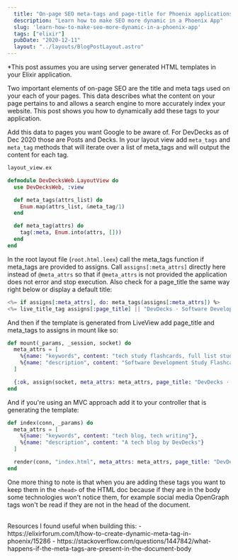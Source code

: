 ```yaml
---
  title: "On-page SEO meta-tags and page-title for Phoenix applications"
  description: "Learn how to make SEO more dynamic in a Phoenix App"
  slug: 'learn-how-to-make-seo-more-dynamic-in-a-phoenix-app'
  tags: ["elixir"]
  pubDate: "2020-12-11"
  layout: "../layouts/BlogPostLayout.astro"
---
```


*This post assumes you are using server generated HTML templates in your Elixir application.

Two important elements of on-page SEO are the title and meta tags used on your each of your pages. This data describes what the content on your page pertains to and allows a search engine to more accurately index your website. This post shows you how to dynamically add these tags to your application.

Add this data to pages you want Google to be aware of. For DevDecks as of Dec 2020 those are Posts and Decks. In your layout view add `meta_tags` and `meta_tag` methods that will iterate over a list of meta_tags and will output the content for each tag.

```elixir
layout_view.ex

defmodule DevDecksWeb.LayoutView do
  use DevDecksWeb, :view

  def meta_tags(attrs_list) do
    Enum.map(attrs_list, &meta_tag/1)
  end

  def meta_tag(attrs) do
    tag(:meta, Enum.into(attrs, []))
  end
end
```

In the root layout file (`root.html.leex`) call the meta_tags function if meta_tags are provided to assigns. Call `assigns[:meta_attrs]` directly here instead of `@meta_attrs` so that if `@meta_attrs` is not provided the application does not error and stop execution. Also check for a page_title the same way right below or display a default title:
```elixir
<%= if assigns[:meta_attrs], do: meta_tags(assigns[:meta_attrs]) %>
<%= live_title_tag assigns[:page_title] || "DevDecks · Software Development Flashcards" %>
```

And then if the template is generated from LiveView add page_title and meta_tags to assigns in mount like so:
```elixir
def mount(_params, _session, socket) do
  meta_attrs = [
    %{name: "keywords", content: "tech study flashcards, full list study cards"},
    %{name: "description", content: "Software Development Study Flashcards"}
  ]

  {:ok, assign(socket, meta_attrs: meta_attrs, page_title: "DevDecks · Software Development Study Flashcards")}
end
```

And if you're using an MVC approach add it to your controller that is generating the template:
```elixir
def index(conn, _params) do
  meta_attrs = [
    %{name: "keywords", content: "tech blog, tech writing"},
    %{name: "description", content: "A tech blog by DevDecks"}
  ]

  render(conn, "index.html", meta_attrs: meta_attrs, page_title: "DevDecks · The tech blog by DevDecks")
end
```

One more thing to note is that when you are adding these tags you want to keep them in the `<head>` of the HTML doc because if they are in the body some technologies won't notice them, for example social media OpenGraph tags won't be read if they are not in the head of the document.

<br />
Resources I found useful when building this:
- https://elixirforum.com/t/how-to-create-dynamic-meta-tag-in-phoenix/15286
- https://stackoverflow.com/questions/1447842/what-happens-if-the-meta-tags-are-present-in-the-document-body

